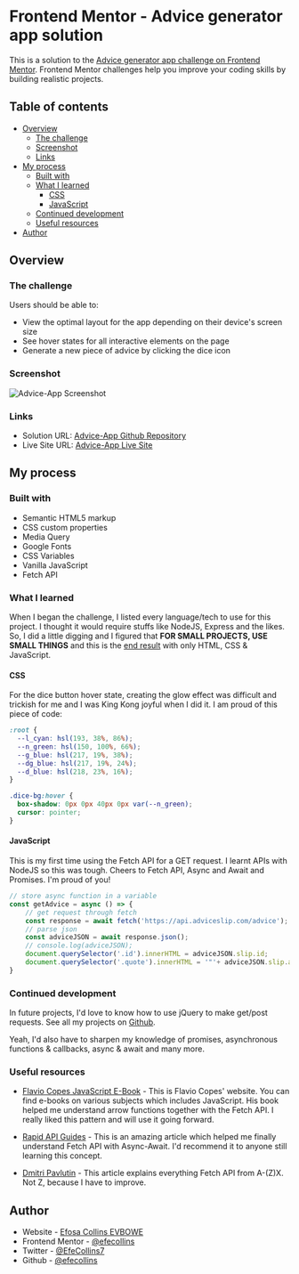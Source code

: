 # Frontend Mentor - Advice generator app solution

This is a solution to the [Advice generator app challenge on Frontend Mentor](https://www.frontendmentor.io/challenges/advice-generator-app-QdUG-13db). Frontend Mentor challenges help you improve your coding skills by building realistic projects.

## Table of contents

- [Overview](#overview)
  - [The challenge](#the-challenge)
  - [Screenshot](#screenshot)
  - [Links](#links)
- [My process](#my-process)
  - [Built with](#built-with)
  - [What I learned](#what-i-learned)
    - [CSS](#css)
    - [JavaScript](#javascript)
  - [Continued development](#continued-development)
  - [Useful resources](#useful-resources)
- [Author](#author)


## Overview

### The challenge

Users should be able to:

- View the optimal layout for the app depending on their device's screen size
- See hover states for all interactive elements on the page
- Generate a new piece of advice by clicking the dice icon

### Screenshot

![Advice-App Screenshot](images/advice-app.png)

### Links

- Solution URL: [Advice-App Github Repository](https://github.com/efecollins/advice-app)
- Live Site URL: [Advice-App Live Site](https://efecollins.github.io/advice-app)

## My process

### Built with

- Semantic HTML5 markup
- CSS custom properties
- Media Query
- Google Fonts
- CSS Variables
- Vanilla JavaScript
- Fetch API

### What I learned

When I began the challenge, I listed every language/tech to use for this project. I thought it would require stuffs like NodeJS, Express and the likes. So, I did a little digging and I figured that **FOR SMALL PROJECTS, USE SMALL THINGS** and this is the [end result](https://efecollins.github.io/advice-app) with only HTML, CSS & JavaScript.

#### CSS
For the dice button hover state, creating the glow effect was difficult and trickish for me and I was King Kong joyful when I did it. I am proud of this piece of code:

```css
:root {
  --l_cyan: hsl(193, 38%, 86%);
  --n_green: hsl(150, 100%, 66%);
  --g_blue: hsl(217, 19%, 38%);
  --dg_blue: hsl(217, 19%, 24%);
  --d_blue: hsl(218, 23%, 16%);
}

.dice-bg:hover {
  box-shadow: 0px 0px 40px 0px var(--n_green);
  cursor: pointer;
}
```

#### JavaScript
This is my first time using the Fetch API for a GET request. I learnt APIs with NodeJS so this was tough. Cheers to Fetch API, Async and Await and Promises. I'm proud of you!

```js
// store async function in a variable
const getAdvice = async () => {
    // get request through fetch
    const response = await fetch('https://api.adviceslip.com/advice');
    // parse json
    const adviceJSON = await response.json();
    // console.log(adviceJSON);
    document.querySelector('.id').innerHTML = adviceJSON.slip.id;
    document.querySelector('.quote').innerHTML = '"'+ adviceJSON.slip.advice +'"';
}
```

### Continued development
In future projects, I'd love to know how to use jQuery to make get/post requests. See all my projects on [Github](https://github.com/efecollins).

Yeah, I'd also have to sharpen my knowledge of promises, asynchronous functions & callbacks, async & await and many more.

### Useful resources

- [Flavio Copes JavaScript E-Book](https://www.flaviocopes.com) - This is Flavio Copes' website. You can find e-books on various subjects which includes JavaScript. His book helped me understand arrow functions together with the Fetch API. I really liked this pattern and will use it going forward.

- [Rapid API Guides](https://rapidapi.com/guides/fetch-api-async-await) - This is an amazing article which helped me finally understand Fetch API with Async-Await. I'd recommend it to anyone still learning this concept.

- [Dmitri Pavlutin](https://dmitripavlutin.com/javascript-fetch-async-await/) - This article explains everything Fetch API from A-(Z)X. Not Z, because I have to improve.


## Author

- Website - [Efosa Collins EVBOWE](https://efecollins.github.io/new-pweb/dist)
- Frontend Mentor - [@efecollins](https://www.frontendmentor.io/profile/efecollins)
- Twitter - [@EfeCollins7](https://www.twitter.com/EfeCollins7)
- Github - [@efecollins](https://github.com/efecollins)